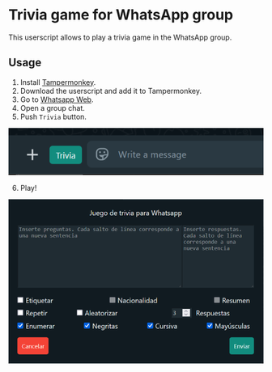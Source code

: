 # Trivia game for WhatsApp group

This userscript allows to play a trivia game in the WhatsApp group.

## Usage

1. Install [Tampermonkey](https://www.tampermonkey.net/).
2. Download the userscript and add it to Tampermonkey.
3. Go to [Whatsapp Web](https://web.whatsapp.com/).
4. Open a group chat.
5. Push `Trivia` button.

![Trivia game for WhatsApp group](misc/button.png)

6. Play!

![Trivia game for WhatsApp group](misc/ui.png)
